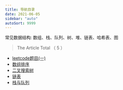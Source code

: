 ```yaml
---
title: 导航目录
date: 2021-06-05
sidebar: "auto"
autoSort: 9999
---
```


常见数据结构: 数组、栈、队列、树、堆、链表、哈希表、图


<!-- dirToc -->

> The Article Total （ 5 ）

- [leetcode题目(一)](./alg-leetcode-01.md)
- [数组排序](./array-sort.md)
- [二叉搜索树](./binaryTree.md)
- [链表](./linkedList-base.md)
- [栈与队列](./stack-base.md)

<!-- dirToc -->
